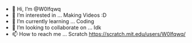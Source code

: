 - 👋 Hi, I’m @W0lfqwq
- 👀 I’m interested in ... Making Videos :D
- 🌱 I’m currently learning ... Coding
- 💞️ I’m looking to collaborate on ... Idk
- 📫 How to reach me ... Scratch https://scratch.mit.edu/users/W0lfqwq/

<!---
W0lfqwq/W0lfqwq is a ✨ special ✨ repository because its `README.md` (this file) appears on your GitHub profile.
You can click the Preview link to take a look at your changes.
--->
